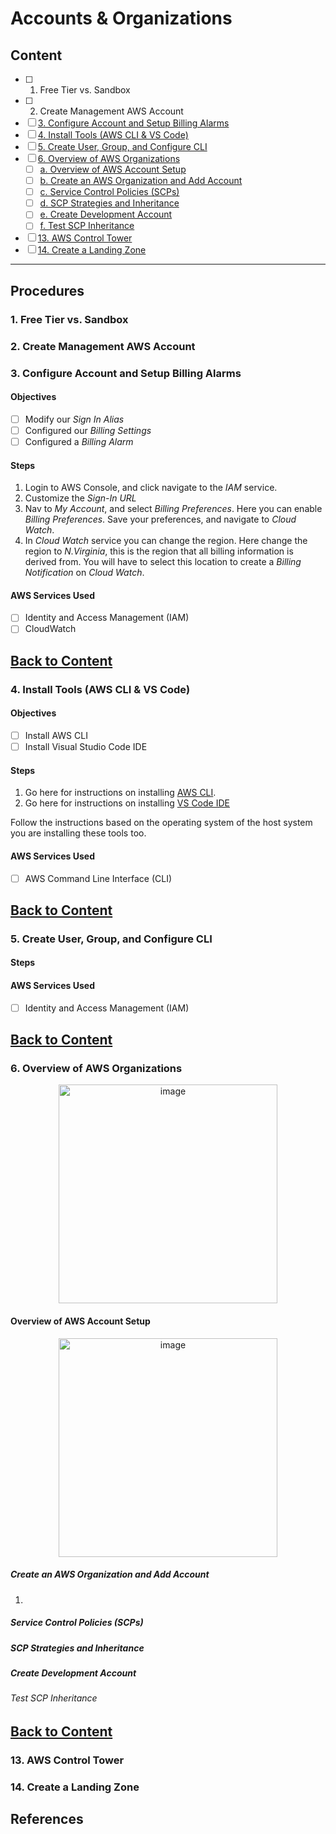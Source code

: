 # Accounts & Organizations

## Content
- [ ] 1. Free Tier vs. Sandbox
- [ ] 2. Create Management AWS Account 
-  [ ] [3. Configure Account and Setup Billing Alarms](https://github.com/rodriggj/aws-certifications/tree/master/Professional/SolutionsArchitect/AccountsAndOrganizations#3-configure-account-and-setup-billing-alarms)
- [ ] [4. Install Tools (AWS CLI & VS Code)](https://github.com/rodriggj/aws-certifications/tree/master/Professional/SolutionsArchitect/AccountsAndOrganizations#4-install-tools-aws-cli--vs-code)
- [ ] [5. Create User, Group, and Configure CLI](https://github.com/rodriggj/aws-certifications/tree/master/Professional/SolutionsArchitect/AccountsAndOrganizations#5-create-user-group-and-configure-cli) 
- [ ] [6. Overview of AWS Organizations](https://github.com/rodriggj/aws-certifications/tree/master/Professional/SolutionsArchitect/AccountsAndOrganizations#6-overview-of-aws-organizations)
    + [ ] [a. Overview of AWS Account Setup](https://github.com/rodriggj/aws-certifications/tree/master/Professional/SolutionsArchitect/AccountsAndOrganizations#7-overview-of-aws-account-setup)
    + [ ] [b. Create an AWS Organization and Add Account](https://github.com/rodriggj/aws-certifications/tree/master/Professional/SolutionsArchitect/AccountsAndOrganizations#8-create-an-aws-organization-and-add-account)
    + [ ] [c. Service Control Policies (SCPs)](https://github.com/rodriggj/aws-certifications/tree/master/Professional/SolutionsArchitect/AccountsAndOrganizations#9-service-control-policies-scps)
    + [ ] [d. SCP Strategies and Inheritance](https://github.com/rodriggj/aws-certifications/tree/master/Professional/SolutionsArchitect/AccountsAndOrganizations#10-scp-strategies-and-inheritance)
    + [ ] [e. Create Development Account](https://github.com/rodriggj/aws-certifications/tree/master/Professional/SolutionsArchitect/AccountsAndOrganizations#11-create-development-account) 
    + [ ] [f. Test SCP Inheritance](https://github.com/rodriggj/aws-certifications/tree/master/Professional/SolutionsArchitect/AccountsAndOrganizations#12-test-scp-inheritance)
- [ ] [13. AWS Control Tower](https://github.com/rodriggj/aws-certifications/tree/master/Professional/SolutionsArchitect/AccountsAndOrganizations#13-aws-control-tower) 
- [ ] [14. Create a Landing Zone](https://github.com/rodriggj/aws-certifications/tree/master/Professional/SolutionsArchitect/AccountsAndOrganizations#14-create-a-landing-zone)
--------

## Procedures

### 1. Free Tier vs. Sandbox

### 2. Create Management AWS Account 

### 3. Configure Account and Setup Billing Alarms

#### Objectives 
- [ ] Modify our _Sign In Alias_
- [ ] Configured our _Billing Settings_
- [ ] Configured a _Billing Alarm_

#### Steps
1. Login to AWS Console, and click navigate to the _IAM_ service.
2. Customize the _Sign-In URL_ 
3. Nav to _My Account_, and select _Billing Preferences_. Here you can enable _Billing Preferences_. Save your preferences, and navigate to _Cloud Watch_.
4. In _Cloud Watch_ service you can change the region. Here change the region to _N.Virginia_, this is the region that all billing information is derived from. You will have to select this location to create a _Billing Notification_ on _Cloud Watch_.

#### AWS Services Used
- [ ] Identity and Access Management (IAM)
- [ ] CloudWatch

[Back to Content](https://github.com/rodriggj/aws-certifications/tree/master/Professional/SolutionsArchitect/AccountsAndOrganizations#content)
-------

### 4. Install Tools (AWS CLI & VS Code) 

#### Objectives
- [ ] Install AWS CLI
- [ ] Install Visual Studio Code IDE

#### Steps
1. Go here for instructions on installing [AWS CLI](https://docs.aws.amazon.com/cli/latest/userguide/getting-started-install.html).
2. Go here for instructions on installing [VS Code IDE](https://code.visualstudio.com/)

Follow the instructions based on the operating system of the host system you are installing these tools too. 

#### AWS Services Used 
- [ ] AWS Command Line Interface (CLI)

[Back to Content](https://github.com/rodriggj/aws-certifications/tree/master/Professional/SolutionsArchitect/AccountsAndOrganizations#content)
------

### 5. Create User, Group, and Configure CLI 

#### Steps

#### AWS Services Used

- [ ] Identity and Access Management (IAM)

[Back to Content](https://github.com/rodriggj/aws-certifications/tree/master/Professional/SolutionsArchitect/AccountsAndOrganizations#content)
------

### 6. Overview of AWS Organizations

<p align="center">
<img width="350" alt="image" src="https://user-images.githubusercontent.com/8760590/215871061-4726dc1d-33f5-4ec9-8f27-ce25799254fa.png">
</p>

#### Overview of AWS Account Setup

<p align="center">
<img width="350" alt="image" src="https://user-images.githubusercontent.com/8760590/215871739-8b510889-c74f-478a-a5e0-e875ee6f87a3.png">
</p>

##### Create an AWS Organization and Add Account

1. 

##### Service Control Policies (SCPs)

##### SCP Strategies and Inheritance

##### Create Development Account 

###### Test SCP Inheritance


[Back to Content](https://github.com/rodriggj/aws-certifications/tree/master/Professional/SolutionsArchitect/AccountsAndOrganizations#content)
--------

### 13. AWS Control Tower 

### 14. Create a Landing Zone

## References
